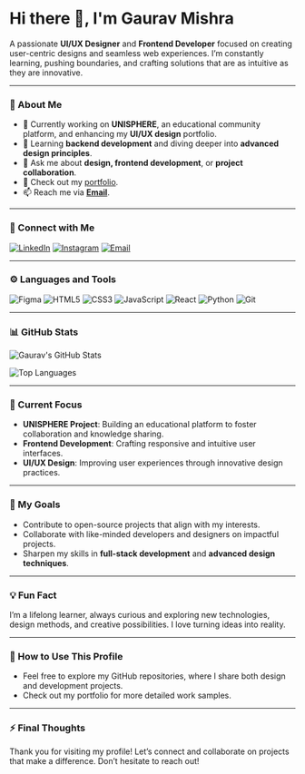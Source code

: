 # Hi there 👋, I'm Gaurav Mishra

A passionate **UI/UX Designer** and **Frontend Developer** focused on creating user-centric designs and seamless web experiences. I’m constantly learning, pushing boundaries, and crafting solutions that are as intuitive as they are innovative.

---

### 🌟 About Me

- 🔭 Currently working on **UNISPHERE**, an educational community platform, and enhancing my **UI/UX design** portfolio.
- 🌱 Learning **backend development** and diving deeper into **advanced design principles**.
- 💬 Ask me about **design, frontend development**, or **project collaboration**.
- 🎨 Check out my [portfolio](https://portfolio-vert-six-50.vercel.app/).
- 📫 Reach me via **[Email](mailto:gaurav84294372@gmail.com)**.

---

### 🔗 Connect with Me

[![LinkedIn](https://img.shields.io/badge/LinkedIn-0A66C2?style=flat-square&logo=linkedin&logoColor=white)](https://www.linkedin.com/in/gaurav-mishra-2668691b3/)
[![Instagram](https://img.shields.io/badge/Instagram-E4405F?style=flat-square&logo=instagram&logoColor=white)](https://www.instagram.com/_mishraagaurav/)
[![Email](https://img.shields.io/badge/Gmail-D14836?style=flat-square&logo=gmail&logoColor=white)](mailto:gaurav84294372@gmail.com)

---

### ⚙️ Languages and Tools

![Figma](https://img.shields.io/badge/Figma-000?style=flat-square&logo=figma&logoColor=white) ![HTML5](https://img.shields.io/badge/HTML5-E34F26?style=flat-square&logo=html5&logoColor=white) ![CSS3](https://img.shields.io/badge/CSS3-1572B6?style=flat-square&logo=css3&logoColor=white) ![JavaScript](https://img.shields.io/badge/JavaScript-F7DF1E?style=flat-square&logo=javascript&logoColor=black) ![React](https://img.shields.io/badge/React-61DAFB?style=flat-square&logo=react&logoColor=black) ![Python](https://img.shields.io/badge/Python-3776AB?style=flat-square&logo=python&logoColor=white) ![Git](https://img.shields.io/badge/Git-F05032?style=flat-square&logo=git&logoColor=white)

---

### 📊 GitHub Stats

![Gaurav's GitHub Stats](https://github-readme-stats.vercel.app/api?username=gauravMishra08&show_icons=true&theme=radical&hide_title=true)

![Top Languages](https://github-readme-stats.vercel.app/api/top-langs/?username=gauravMishra08&layout=compact&theme=radical)

---

### 🚀 Current Focus

- **UNISPHERE Project**: Building an educational platform to foster collaboration and knowledge sharing.
- **Frontend Development**: Crafting responsive and intuitive user interfaces.
- **UI/UX Design**: Improving user experiences through innovative design practices.

---

### 🎯 My Goals

- Contribute to open-source projects that align with my interests.
- Collaborate with like-minded developers and designers on impactful projects.
- Sharpen my skills in **full-stack development** and **advanced design techniques**.

---

### 💡 Fun Fact

I’m a lifelong learner, always curious and exploring new technologies, design methods, and creative possibilities. I love turning ideas into reality.

---

### 🚀 How to Use This Profile

- Feel free to explore my GitHub repositories, where I share both design and development projects.
- Check out my portfolio for more detailed work samples.

---

### ⚡ Final Thoughts

Thank you for visiting my profile! Let’s connect and collaborate on projects that make a difference. Don’t hesitate to reach out!
